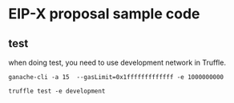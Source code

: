 # EIP-X proposal sample code

## test

when doing test, you need to use development network in Truffle.

```
ganache-cli -a 15  --gasLimit=0x1fffffffffffff -e 1000000000
```

```
truffle test -e development
```
